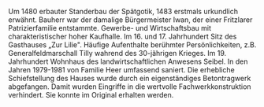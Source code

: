 Um 1480 erbauter Standerbau der Spätgotik, 1483 erstmals urkundlich erwähnt.
Bauherr war der damalige Bürgermeister Iwan, der einer Fritzlarer Patrizierfamilie entstammte.
Gewerbe- und Wirtschaftsbau mit charakteristischer hoher Kaufhalle.
Im 16. und 17. Jahrhundert Sitz des Gasthauses „Zur Lilie". Häufige Aufenthalte berühmter Persönlichkeiten, z.B. Generalfeldmarschall Tilly wahrend des 30-jährigen Krieges.
Im 19. Jahrhundert Wohnhaus des landwirtschaftlichen Anwesens Seibel.
In den Jahren 1979-1981 von Familie Heer umfassend saniert.
Die erhebliche Schiefstellung des Hauses wurde durch ein eigenständiges Betontragwerk abgefangen. Damit wurden Eingriffe in die wertvolle Fachwerkkonstruktion verhindert. Sie konnte im Original erhalten werden.
